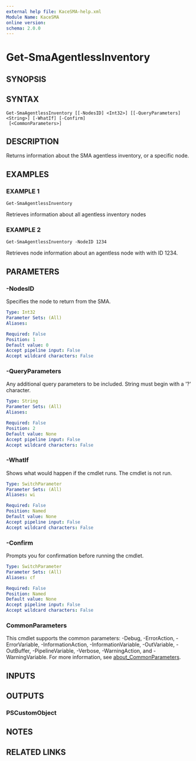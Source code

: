 ```yaml
---
external help file: KaceSMA-help.xml
Module Name: KaceSMA
online version:
schema: 2.0.0
---
```


# Get-SmaAgentlessInventory

## SYNOPSIS

## SYNTAX

```
Get-SmaAgentlessInventory [[-NodesID] <Int32>] [[-QueryParameters] <String>] [-WhatIf] [-Confirm]
 [<CommonParameters>]
```

## DESCRIPTION
Returns information about the SMA agentless inventory, or a specific node.

## EXAMPLES

### EXAMPLE 1
```
Get-SmaAgentlessInventory
```

Retrieves information about all agentless inventory nodes

### EXAMPLE 2
```
Get-SmaAgentlessInventory -NodeID 1234
```

Retrieves node information about an agentless node with with ID 1234.

## PARAMETERS

### -NodesID
Specifies the node to return from the SMA.

```yaml
Type: Int32
Parameter Sets: (All)
Aliases:

Required: False
Position: 1
Default value: 0
Accept pipeline input: False
Accept wildcard characters: False
```

### -QueryParameters
Any additional query parameters to be included.
String must begin with a '?' character.

```yaml
Type: String
Parameter Sets: (All)
Aliases:

Required: False
Position: 2
Default value: None
Accept pipeline input: False
Accept wildcard characters: False
```

### -WhatIf
Shows what would happen if the cmdlet runs.
The cmdlet is not run.

```yaml
Type: SwitchParameter
Parameter Sets: (All)
Aliases: wi

Required: False
Position: Named
Default value: None
Accept pipeline input: False
Accept wildcard characters: False
```

### -Confirm
Prompts you for confirmation before running the cmdlet.

```yaml
Type: SwitchParameter
Parameter Sets: (All)
Aliases: cf

Required: False
Position: Named
Default value: None
Accept pipeline input: False
Accept wildcard characters: False
```

### CommonParameters
This cmdlet supports the common parameters: -Debug, -ErrorAction, -ErrorVariable, -InformationAction, -InformationVariable, -OutVariable, -OutBuffer, -PipelineVariable, -Verbose, -WarningAction, and -WarningVariable. For more information, see [about_CommonParameters](http://go.microsoft.com/fwlink/?LinkID=113216).

## INPUTS

## OUTPUTS

### PSCustomObject
## NOTES

## RELATED LINKS

